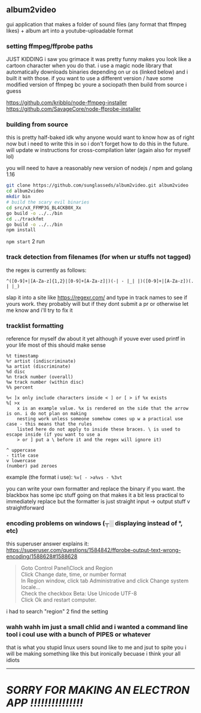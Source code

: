 ## album2video

gui application that makes a folder of sound files (any format that ffmpeg likes) + album art into a youtube-uploadable format

### setting ffmpeg/ffprobe paths
JUST KIDDING i saw you grimace it was pretty funny makes you look like a cartoon character when you do that. i use a magic node library that automatically downloads binaries depending on ur os (linked below) and i built it with those. if you want to use a different version / have some modified version of ffmpeg bc youre a sociopath then build from source i guess

https://github.com/kribblo/node-ffmpeg-installer
https://github.com/SavageCore/node-ffprobe-installer

### building from source

this is pretty half-baked idk why anyone would want to know how as of right now but i need to write this in so i don't forget how to do this in the future. will update w instructions for cross-compilation later (again also for myself lol)

you will need to have a reasonably new version of nodejs / npm and golang 1.16
```bash
git clone https://github.com/sunglasseds/album2video.git album2video
cd album2video
mkdir bin
# build the scary evil binaries
cd src/xX_FFMP3G_BL4CKB0X_Xx
go build -o ../../bin
cd ../trackfmt
go build -o ../../bin
npm install
```
`npm start` 2 run

### track detection from filenames (for when ur stuffs not tagged)
the regex is currently as follows:
```regex
^([0-9]+|[A-Za-z]{1,2}|[0-9]+[A-Za-z]|)(-| - |_| |)([0-9]+|[A-Za-z])(. | |_)
```
slap it into a site like https://regexr.com/ and type in track names to see if yours work. they probably will but if they dont submit a pr or otherwise let me know and i'll try to fix it

### tracklist formatting
reference for myself dw about it yet although if youve ever used printf in your life most of this should make sense
```%s song
%t timestamp
%r artist (indiscriminate)
%a artist (discriminate)
%d disc
%n track number (overall)
%w track number (within disc)
%% percent

%< ]x only include characters inside < ] or [ > if %x exists
%[ >x
	x is an example value. %x is rendered on the side that the arrow is on. i do not plan on making
	nesting work unless someone somehow comes up w a practical use case - this means that the rules
	listed here do not apply to inside these braces. \ is used to escape inside (if you want to use a
	> or ] put a \ before it and the regex will ignore it)

^ uppercase
- title case
v lowercase
(number) pad zeroes
```
example (the format i use): `%v[ - >a%vs - %3vt`

you can write your own formatter and replace the binary if you want. the blackbox has some ipc stuff going on that makes it a bit less practical to immediately replace but the formatter is just straight input -> output stuff v straightforward

### encoding problems on windows (┬░ displaying instead of °, etc)
this superuser answer explains it:
https://superuser.com/questions/1584842/ffprobe-output-text-wrong-encoding/1588628#1588628

> Goto Control Panel\Clock and Region <br>
> Click Change date, time, or number format <br>
> In Region window, click tab Administrative and click Change system locale... <br>
> Check the checkbox Beta: Use Unicode UTF-8 <br>
> Click Ok and restart computer. <br>

i had to search "region" 2 find the setting

### wahh wahh im just a small chlid and i wanted a command line tool i coul use with a bunch of PIPES or whatever
that is what you stupid linux users sound like to me and jsut to spite you i will be making something like this but ironically becuase i think your all idiots

---
# ***SORRY FOR MAKING AN ELECTRON APP !!!!!!!!!!!!!!!***
